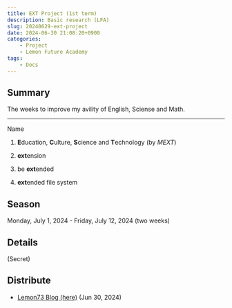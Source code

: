 ```yaml
---
title: EXT Project (1st term)
description: Basic research (LFA)
slug: 20240629-ext-project
date: 2024-06-30 21:08:20+0900
categories:
    - Project
    - Lemon Future Academy
tags:
    - Docs
---
```


## Summary
The weeks to improve my avility of English, Sciense and Math.

---
Name
1. **E**ducation, **C**ulture, **S**cience and **T**echnology (by *MEXT*)

1. **ext**ension

1. be **ext**ended

1. **ext**ended file system

## Season
Monday, July 1, 2024 - Friday, July 12, 2024 (two weeks)

## Details
(Secret)

## Distribute
- [Lemon73 Blog (here)](./) (Jun 30, 2024)
